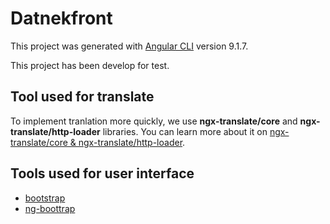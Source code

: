 # Datnekfront

This project was generated with [Angular CLI](https://github.com/angular/angular-cli) version 9.1.7.

This project has been develop for test.

## Tool used for translate

To implement tranlation more quickly, we use **ngx-translate/core** and **ngx-translate/http-loader** libraries. You can learn more about it on [ngx-translate/core & ngx-translate/http-loader](https://github.com/ngx-translate/core).


## Tools used for user interface
- [bootstrap](https://getbootstrap.com/)
- [ng-boottrap](https://ng-bootstrap.github.io/#/home)